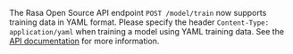 The Rasa Open Source API endpoint `POST /model/train` now supports training data in YAML
format. Please specify the header `Content-Type: application/yaml` when
training a model using YAML training data. 
See the [API documentation](./pages/http-api.mdx) for more information.
